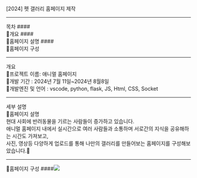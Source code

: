 [2024] 펫 갤러리 홈페이지 제작

--------------------------------------------
목차
####<br/>🥕개요
####<br/>🥕홈페이지 설명
####<br/>🥕홈페이지 구성

--------------------------------------------
개요
<br/>🥕프로젝트 이름: 애니멀 홈페이지
<br/>🥕개발 기간 : 2024년 7월 11일~2024년 8월8일
<br/>🥕개발엔진 및 언어 : vscode, python, flask, JS, Html, CSS, Socket

---------------------------------------------------
세부 설명
<br/>🥕홈페이지 설명
<br/> 현대 사회에 반려동물을 기르는 사람들이 증가하고 있습니다.
<br/> 애니멀 홈페이지 내에서 실시간으로 여러 사람들과 소통하며 서로간의 지식을 공유해하는 시간도 가져보고, 
<br/> 사진, 영상등 다양하게 업로드를 통해 나만의 갤러리를 만들어보는 홈페이지를 구성해보았습니다.🐻

---------------------------------------------------

🥕홈페이지 구성
 ####<img src="./img/main.jpg">

